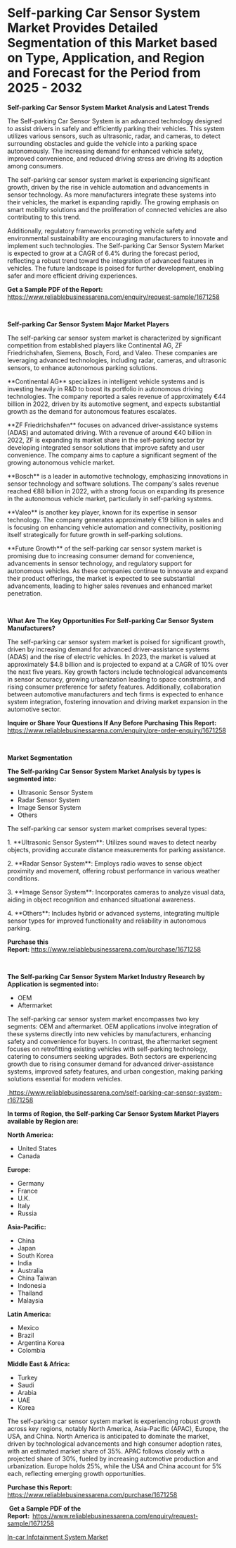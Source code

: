 <p><h1>Self-parking Car Sensor System Market Provides Detailed Segmentation of this Market based on Type, Application, and Region and Forecast for the Period from 2025 - 2032</h1></p><p><strong>Self-parking Car Sensor System Market Analysis and Latest Trends</strong></p>
<p><p>The Self-parking Car Sensor System is an advanced technology designed to assist drivers in safely and efficiently parking their vehicles. This system utilizes various sensors, such as ultrasonic, radar, and cameras, to detect surrounding obstacles and guide the vehicle into a parking space autonomously. The increasing demand for enhanced vehicle safety, improved convenience, and reduced driving stress are driving its adoption among consumers.</p><p>The self-parking car sensor system market is experiencing significant growth, driven by the rise in vehicle automation and advancements in sensor technology. As more manufacturers integrate these systems into their vehicles, the market is expanding rapidly. The growing emphasis on smart mobility solutions and the proliferation of connected vehicles are also contributing to this trend.</p><p>Additionally, regulatory frameworks promoting vehicle safety and environmental sustainability are encouraging manufacturers to innovate and implement such technologies. The Self-parking Car Sensor System Market is expected to grow at a CAGR of 6.4% during the forecast period, reflecting a robust trend toward the integration of advanced features in vehicles. The future landscape is poised for further development, enabling safer and more efficient driving experiences.</p></p>
<p><strong>Get a Sample PDF of the Report:&nbsp;</strong> <a href="https://www.reliablebusinessarena.com/enquiry/request-sample/1671258?utm_campaign=2958&utm_medium=2&utm_source=Github&utm_content=ia&utm_term=25032025&utm_id=self-parking-car-sensor-system">https://www.reliablebusinessarena.com/enquiry/request-sample/1671258</a></p>
<p>&nbsp;</p>
<p><strong>Self-parking Car Sensor System Major Market Players</strong></p>
<p><p>The self-parking car sensor system market is characterized by significant competition from established players like Continental AG, ZF Friedrichshafen, Siemens, Bosch, Ford, and Valeo. These companies are leveraging advanced technologies, including radar, cameras, and ultrasonic sensors, to enhance autonomous parking solutions.</p><p>**Continental AG** specializes in intelligent vehicle systems and is investing heavily in R&D to boost its portfolio in autonomous driving technologies. The company reported a sales revenue of approximately €44 billion in 2022, driven by its automotive segment, and expects substantial growth as the demand for autonomous features escalates.</p><p>**ZF Friedrichshafen** focuses on advanced driver-assistance systems (ADAS) and automated driving. With a revenue of around €40 billion in 2022, ZF is expanding its market share in the self-parking sector by developing integrated sensor solutions that improve safety and user convenience. The company aims to capture a significant segment of the growing autonomous vehicle market.</p><p>**Bosch** is a leader in automotive technology, emphasizing innovations in sensor technology and software solutions. The company's sales revenue reached €88 billion in 2022, with a strong focus on expanding its presence in the autonomous vehicle market, particularly in self-parking systems.</p><p>**Valeo** is another key player, known for its expertise in sensor technology. The company generates approximately €19 billion in sales and is focusing on enhancing vehicle automation and connectivity, positioning itself strategically for future growth in self-parking solutions.</p><p>**Future Growth** of the self-parking car sensor system market is promising due to increasing consumer demand for convenience, advancements in sensor technology, and regulatory support for autonomous vehicles. As these companies continue to innovate and expand their product offerings, the market is expected to see substantial advancements, leading to higher sales revenues and enhanced market penetration.</p></p>
<p>&nbsp;</p>
<p><strong>What Are The Key Opportunities For Self-parking Car Sensor System Manufacturers?</strong></p>
<p><p>The self-parking car sensor system market is poised for significant growth, driven by increasing demand for advanced driver-assistance systems (ADAS) and the rise of electric vehicles. In 2023, the market is valued at approximately $4.8 billion and is projected to expand at a CAGR of 10% over the next five years. Key growth factors include technological advancements in sensor accuracy, growing urbanization leading to space constraints, and rising consumer preference for safety features. Additionally, collaboration between automotive manufacturers and tech firms is expected to enhance system integration, fostering innovation and driving market expansion in the automotive sector.</p></p>
<p><strong>Inquire or Share Your Questions If Any Before Purchasing This Report:</strong> <a href="https://www.reliablebusinessarena.com/enquiry/pre-order-enquiry/1671258?utm_campaign=2958&utm_medium=2&utm_source=Github&utm_content=ia&utm_term=25032025&utm_id=self-parking-car-sensor-system">https://www.reliablebusinessarena.com/enquiry/pre-order-enquiry/1671258</a></p>
<p>&nbsp;</p>
<p><strong>Market Segmentation</strong></p>
<p><strong>The Self-parking Car Sensor System Market Analysis by types is segmented into:</strong></p>
<p><ul><li>Ultrasonic Sensor System</li><li>Radar Sensor System</li><li>Image Sensor System</li><li>Others</li></ul></p>
<p><p>The self-parking car sensor system market comprises several types: </p><p>1. **Ultrasonic Sensor System**: Utilizes sound waves to detect nearby objects, providing accurate distance measurements for parking assistance.</p><p>  </p><p>2. **Radar Sensor System**: Employs radio waves to sense object proximity and movement, offering robust performance in various weather conditions.</p><p>3. **Image Sensor System**: Incorporates cameras to analyze visual data, aiding in object recognition and enhanced situational awareness.</p><p>4. **Others**: Includes hybrid or advanced systems, integrating multiple sensor types for improved functionality and reliability in autonomous parking.</p></p>
<p><strong>Purchase this Report:&nbsp;</strong><a href="https://www.reliablebusinessarena.com/purchase/1671258?utm_campaign=2958&utm_medium=2&utm_source=Github&utm_content=ia&utm_term=25032025&utm_id=self-parking-car-sensor-system">https://www.reliablebusinessarena.com/purchase/1671258</a></p>
<p>&nbsp;</p>
<p><strong>The Self-parking Car Sensor System Market Industry Research by Application is segmented into:</strong></p>
<p><ul><li>OEM</li><li>Aftermarket</li></ul></p>
<p><p>The self-parking car sensor system market encompasses two key segments: OEM and aftermarket. OEM applications involve integration of these systems directly into new vehicles by manufacturers, enhancing safety and convenience for buyers. In contrast, the aftermarket segment focuses on retrofitting existing vehicles with self-parking technology, catering to consumers seeking upgrades. Both sectors are experiencing growth due to rising consumer demand for advanced driver-assistance systems, improved safety features, and urban congestion, making parking solutions essential for modern vehicles.</p></p>
<p><a href="https://www.reliablebusinessarena.com/self-parking-car-sensor-system-r1671258?utm_campaign=2958&utm_medium=2&utm_source=Github&utm_content=ia&utm_term=25032025&utm_id=self-parking-car-sensor-system">&nbsp;https://www.reliablebusinessarena.com/self-parking-car-sensor-system-r1671258</a></p>
<p><strong>In terms of Region, the Self-parking Car Sensor System Market Players available by Region are:</strong></p>
<p>
    <p> <strong> North America: </strong>
        <ul>
            <li>United States</li>
            <li>Canada</li>
        </ul>
        </p> 
    <p> <strong> Europe: </strong>
        <ul>
            <li>Germany</li>
            <li>France</li>
            <li>U.K.</li>
            <li>Italy</li>
            <li>Russia</li>
        </ul>
        </p> 
    <p> <strong> Asia-Pacific: </strong>
        <ul>
            <li>China</li>
            <li>Japan</li>
            <li>South Korea</li>
            <li>India</li>
            <li>Australia</li>
            <li>China Taiwan</li>
            <li>Indonesia</li>
            <li>Thailand</li>
            <li>Malaysia</li>
        </ul>
        </p> 
    <p> <strong> Latin America: </strong>
        <ul>
            <li>Mexico</li>
            <li>Brazil</li>
            <li>Argentina Korea</li>
            <li>Colombia</li>
        </ul>
        </p> 
    <p> <strong> Middle East & Africa: </strong>
        <ul>
            <li>Turkey</li>
            <li>Saudi</li>
            <li>Arabia</li>
            <li>UAE</li>
            <li>Korea</li>
        </ul>
    </p>
    </p>
<p><p>The self-parking car sensor system market is experiencing robust growth across key regions, notably North America, Asia-Pacific (APAC), Europe, the USA, and China. North America is anticipated to dominate the market, driven by technological advancements and high consumer adoption rates, with an estimated market share of 35%. APAC follows closely with a projected share of 30%, fueled by increasing automotive production and urbanization. Europe holds 25%, while the USA and China account for 5% each, reflecting emerging growth opportunities.</p></p>
<p><strong>Purchase this Report: </strong><a href="https://www.reliablebusinessarena.com/purchase/1671258?utm_campaign=2958&utm_medium=2&utm_source=Github&utm_content=ia&utm_term=25032025&utm_id=self-parking-car-sensor-system">https://www.reliablebusinessarena.com/purchase/1671258</a></p>
<p>&nbsp;<strong>Get a Sample PDF of the Report:&nbsp;&nbsp;</strong><a href="https://www.reliablebusinessarena.com/enquiry/request-sample/1671258?utm_campaign=2958&utm_medium=2&utm_source=Github&utm_content=ia&utm_term=25032025&utm_id=self-parking-car-sensor-system">https://www.reliablebusinessarena.com/enquiry/request-sample/1671258</a></p>
<p><strong></strong></p>
<p><p><a href="https://github.com/djibenesha/Market-Research-Report-List-1/blob/main/in-car-infotainment-system-market.md?utm_campaign=2958&utm_medium=2&utm_source=Github&utm_content=ia&utm_term=25032025&utm_id=self-parking-car-sensor-system">In-car Infotainment System Market</a></p></p>